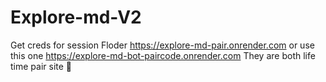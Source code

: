 # Explore-md-V2
Get creds for session Floder https://explore-md-pair.onrender.com or use this one https://explore-md-bot-paircode.onrender.com They are both life time pair site 🔑
